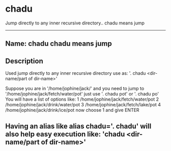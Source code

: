 chadu
=====

Jump directly to any inner recursive directory.. chadu means jump

-----------------------------------------------------------------------------
Name: chadu
chadu means jump
-----------------------------------------------------------------------------
Description
-----------------------------------------------------------------------------
Used jump directly to any inner recursive directory
use as: '. chadu <dir-name/part of dir-name>'

Suppose you are in '/home/jophine/jack/' and you need to jump to '/home/jophine/jack/fetch/water/pot'
just use '. chadu pot' or '. chadu po'
You will have a list of options like:
1 /home/jophine/jack/fetch/water/pot
2 /home/jophine/jack/drink/water/pot
3 /home/jophine/jack/fetch/lake/pot
4 /home/jophine/jack/drink/ice/pot
now choose 1 and give ENTER

Having an alias like alias chadu='. chadu' will also help easy execution like:
'chadu <dir-name/part of dir-name>'
------------------------------------------------------------------------------
